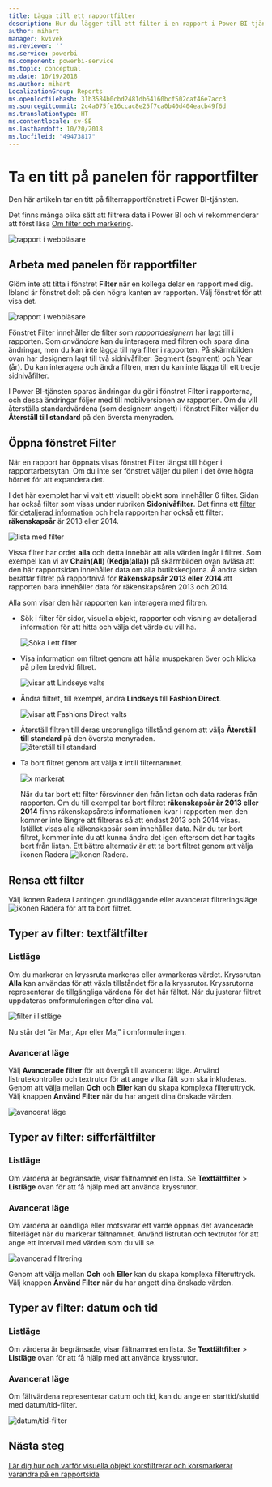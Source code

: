```yaml
---
title: Lägga till ett rapportfilter
description: Hur du lägger till ett filter i en rapport i Power BI-tjänsten för användare
author: mihart
manager: kvivek
ms.reviewer: ''
ms.service: powerbi
ms.component: powerbi-service
ms.topic: conceptual
ms.date: 10/19/2018
ms.author: mihart
LocalizationGroup: Reports
ms.openlocfilehash: 31b3584b0cbd2481db64160bcf502caf46e7acc3
ms.sourcegitcommit: 2c4a075fe16ccac8e25f7ca0b40d404eacb49f6d
ms.translationtype: HT
ms.contentlocale: sv-SE
ms.lasthandoff: 10/20/2018
ms.locfileid: "49473817"
---
```

# <a name="take-a-tour-of-the-report-filters-pane"></a>Ta en titt på panelen för rapportfilter
Den här artikeln tar en titt på filterrapportfönstret i Power BI-tjänsten.

Det finns många olika sätt att filtrera data i Power BI och vi rekommenderar att först läsa [Om filter och markering](../power-bi-reports-filters-and-highlighting.md).

![rapport i webbläsare](media/end-user-report-filter/power-bi-browser.png)

## <a name="working-with-the-report-filters-pane"></a>Arbeta med panelen för rapportfilter
Glöm inte att titta i fönstret **Filter** när en kollega delar en rapport med dig. Ibland är fönstret dolt på den högra kanten av rapporten. Välj fönstret för att visa det.   

![rapport i webbläsare](media/end-user-report-filter/power-bi-expanded.png)

Fönstret Filter innehåller de filter som *rapportdesignern* har lagt till i rapporten. Som *användare* kan du interagera med filtren och spara dina ändringar, men du kan inte lägga till nya filter i rapporten. På skärmbilden ovan har designern lagt till två sidnivåfilter: Segment (segment) och Year (år). Du kan interagera och ändra filtren, men du kan inte lägga till ett tredje sidnivåfilter.

I Power BI-tjänsten sparas ändringar du gör i fönstret Filter i rapporterna, och dessa ändringar följer med till mobilversionen av rapporten. Om du vill återställa standardvärdena (som designern angett) i fönstret Filter väljer du **Återställ till standard** på den översta menyraden.     

## <a name="open-the-filters-pane"></a>Öppna fönstret Filter
När en rapport har öppnats visas fönstret Filter längst till höger i rapportarbetsytan. Om du inte ser fönstret väljer du pilen i det övre högra hörnet för att expandera det.  

I det här exemplet har vi valt ett visuellt objekt som innehåller 6 filter. Sidan har också filter som visas under rubriken **Sidonivåfilter**. Det finns ett [filter för detaljerad information](../power-bi-report-add-filter.md) och hela rapporten har också ett filter: **räkenskapsår** är 2013 eller 2014.

![lista med filter](media/end-user-report-filter/power-bi-filter-list.png)

Vissa filter har ordet **alla** och detta innebär att alla värden ingår i filtret.  Som exempel kan vi av **Chain(All) (Kedja(alla))** på skärmbilden ovan avläsa att den här rapportsidan innehåller data om alla butikskedjorna.  Å andra sidan berättar filtret på rapportnivå för **Räkenskapsår 2013 eller 2014** att rapporten bara innehåller data för räkenskapsåren 2013 och 2014.

Alla som visar den här rapporten kan interagera med filtren.

- Sök i filter för sidor, visuella objekt, rapporter och visning av detaljerad information för att hitta och välja det värde du vill ha. 

    ![Söka i ett filter](media/end-user-report-filter/power-bi-filter-search.png)

- Visa information om filtret genom att hålla muspekaren över och klicka på pilen bredvid filtret.
  
   ![visar att Lindseys valts](media/end-user-report-filter/power-bi-expan-filter.png)
* Ändra filtret, till exempel, ändra **Lindseys** till **Fashion Direct**.
  
     ![visar att Fashions Direct valts](media/end-user-report-filter/power-bi-filter-chain.png)

* Återställ filtren till deras ursprungliga tillstånd genom att välja **Återställ till standard** på den översta menyraden.    
    ![återställ till standard](media/end-user-report-filter/power-bi-reset-to-default.png)
    
* Ta bort filtret genom att välja **x** intill filternamnet.
  
    ![x markerat](media/end-user-report-filter/power-bi-delete-filter.png)

  När du tar bort ett filter försvinner den från listan och data raderas från rapporten.  Om du till exempel tar bort filtret **räkenskapsår är 2013 eller 2014** finns räkenskapsårets informationen kvar i rapporten men den kommer inte längre att filtreras så att endast 2013 och 2014 visas. Istället visas alla räkenskapsår som innehåller data.  När du tar bort filtret, kommer inte du att kunna ändra det igen eftersom det har tagits bort från listan. Ett bättre alternativ är att ta bort filtret genom att välja ikonen Radera ![ ikonen Radera ](media/end-user-report-filter/power-bi-eraser-icon.png).
  
  



## <a name="clear-a-filter"></a>Rensa ett filter
 Välj ikonen Radera i antingen grundläggande eller avancerat filtreringsläge  ![ikonen Radera](media/end-user-report-filter/pbi_erasericon.jpg) för att ta bort filtret. 


## <a name="types-of-filters-text-field-filters"></a>Typer av filter: textfältfilter
### <a name="list-mode"></a>Listläge
Om du markerar en kryssruta markeras eller avmarkeras värdet. Kryssrutan **Alla** kan användas för att växla tillståndet för alla kryssrutor. Kryssrutorna representerar de tillgängliga värdena för det här fältet.  När du justerar filtret uppdateras omformuleringen efter dina val. 

![filter i listläge](media/end-user-report-filter/power-bi-restatement-new.png)

Nu står det ”är Mar, Apr eller Maj” i omformuleringen.

### <a name="advanced-mode"></a>Avancerat läge
Välj **Avancerade filter** för att övergå till avancerat läge. Använd listrutekontroller och textrutor för att ange vilka fält som ska inkluderas. Genom att välja mellan **Och** och **Eller** kan du skapa komplexa filteruttryck. Välj knappen **Använd Filter** när du har angett dina önskade värden.  

![avancerat läge](media/end-user-report-filter/power-bi-advanced.png)

## <a name="types-of-filters-numeric-field-filters"></a>Typer av filter: sifferfältfilter
### <a name="list-mode"></a>Listläge
Om värdena är begränsade, visar fältnamnet en lista.  Se **Textfältfilter** &gt; **Listläge** ovan för att få hjälp med att använda kryssrutor.   

### <a name="advanced-mode"></a>Avancerat läge
Om värdena är oändliga eller motsvarar ett värde öppnas det avancerade filterläget när du markerar fältnamnet. Använd listrutan och textrutor för att ange ett intervall med värden som du vill se. 

![avancerad filtrering](media/end-user-report-filter/power-bi-dropdown-and-text.png)

Genom att välja mellan **Och** och **Eller** kan du skapa komplexa filteruttryck. Välj knappen **Använd Filter** när du har angett dina önskade värden.

## <a name="types-of-filters-date-and-time"></a>Typer av filter: datum och tid
### <a name="list-mode"></a>Listläge
Om värdena är begränsade, visar fältnamnet en lista.  Se **Textfältfilter** &gt; **Listläge** ovan för att få hjälp med att använda kryssrutor.   

### <a name="advanced-mode"></a>Avancerat läge
Om fältvärdena representerar datum och tid, kan du ange en starttid/sluttid med datum/tid-filter.  

![datum/tid-filter](media/end-user-report-filter/pbi_date-time-filters.png)


## <a name="next-steps"></a>Nästa steg
[Lär dig hur och varför visuella objekt korsfiltrerar och korsmarkerar varandra på en rapportsida](end-user-interactions.md)